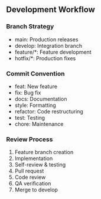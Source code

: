 ## Development Workflow

### Branch Strategy
- main: Production releases
- develop: Integration branch
- feature/*: Feature development
- hotfix/*: Production fixes

### Commit Convention
- feat: New feature
- fix: Bug fix
- docs: Documentation
- style: Formatting
- refactor: Code restructuring
- test: Testing
- chore: Maintenance

### Review Process
1. Feature branch creation
2. Implementation
3. Self-review & testing
4. Pull request
5. Code review
6. QA verification
7. Merge to develop